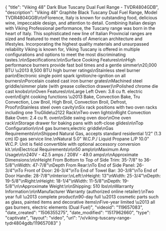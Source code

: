 {
    "title": "Viking 48\" Dark Blue Tuscany Dual Fuel Range - TVDR4804GDB",
    "description": "Viking 48\" Graphite Black Tuscany Dual Fuel Range, Model TVDR4804GGB\n\nFlorence, Italy is known for outstanding food, delicious wine, impeccable design, and attention to detail. Combining Italian design with Viking Professional performance, the Tuscany range was born in the heart of Italy. This sophisticated new line of Italian Provincial ranges are sized and featured to meet the needs of American architecture and lifestyles. Incorporating the highest quality materials and unsurpassed reliability Viking is known for, Viking Tuscany is offered in multiple configurations and options to meet the most discriminating tastes.\n\nSpecifications:\n\nSurface Cooking Features\n\nHigh performance burners provide fast boil times and a gentle simmer\n20,000 BTU \u2013 8,500 BTU high burner ratings\nStainless steel burner pan\nElectronic single point spark ignition\/re-ignition on all burners\nPorcelain coated cast iron burner grates\nMachined steel griddle\/simmer plate (with grease collection drawer)\nPolished chrome die cast knobs\n\nOven Features\n\nLarge Left Oven: 3.8 cu ft. electric oven\nEight cooking functions \u2013 Bake, Convection Bake, Tru Convection, Low Broil, High Broil, Convection Broil, Defrost, Proof\nStainless steel oven cavity\nSix rack positions with two oven racks including one TruGlide\u2122 Rack\nTwo oven lights\nRight Convection Bake Oven: 2.4 cu ft. oven\nSide swing oven door\nOne oven rack\nStorage drawer for baking pans with soft-close glides\n\nTop Configuration\n\n4 gas burners;electric griddle\nGas Requirements\n\nShipped Natural Gas, accepts standard residential 1\/2\" (1.3 cm) ID gas service line.\nNatural 5.0\" W.C.P.\/ Liquid Propane L\/P 10.0\" W.C.P. Unit is field convertible with optional accessory conversion kit.\n\nElectrical Requirements\n\n50 amp\n\nMaximum Amp Usage\n\n240V - 42.5 amps \/ 208V - 49.0 amps\n\nApproximate Dimensions:\n\nHeight From Bottom to Top of Side Trim: 35-7\/8\" to 36-5\/8\"\nWidth: 47-7\/8\"\nDepth From Rear:\nTo End of Side Panel: 26-3\/4\"\nTo Front of Door: 26-3\/4\"\nTo End of Towel Bar: 30-3\/8\"\nTo End of Door Handle: 28-7\/8\"\nInterior:\nLeft:\nHeight: 13\"\nWidth: 25-3\/4\"\nDepth: 19-5\/8\"\nRight:\nHeight: 18-1\/4\"\nWidth: 11-5\/8\"\nDepth: 19-5\/8\"\n\nApproximate Weight:\n\nShipping: 510 lbs\n\nWarranty Information:\n\nManufacturer Warranty (authorized online retailer):\nTwo year full \u2013 complete product\n90-day full \u2013 cosmetic parts such as glass, painted items and decorative items\nFive-year limited \u2013 all gas burners, electric elements (Dual Fuel)",
    "videoid": "119657083",
    "date_created": "1506355275",
    "date_modified": "1517962660",
    "type": "captivate",
    "layout": "video",
    "url": "\/v\/viking-tuscany-range-tydr4804gdb\/119657083"
}